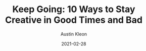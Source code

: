 ---
title: "Keep Going: 10 Ways to Stay Creative in Good Times and Bad"
book: keep-going
author: Austin Kleon
kindle: true
date: 2021-02-28
---